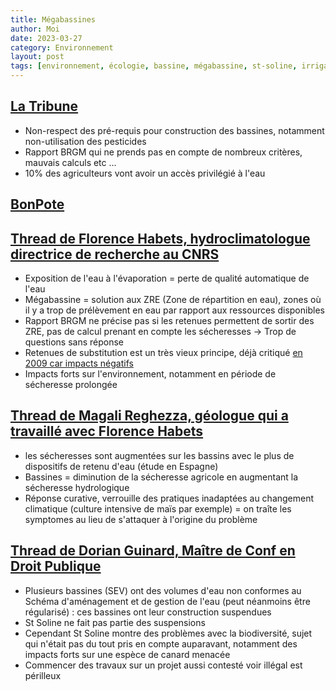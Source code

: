 ```yaml
---
title: Mégabassines
author: Moi
date: 2023-03-27
category: Environnement
layout: post
tags: [environnement, écologie, bassine, mégabassine, st-soline, irrigation, eau]
---
```


## [La Tribune](https://www.latribune.fr/entreprises-finance/industrie/energie-environnement/retenues-d-eau-pour-l-agriculture-les-bassines-de-la-colere-en-6-questions-938148.html)

- Non-respect des pré-requis pour construction des bassines, notamment non-utilisation des pesticides
- Rapport BRGM qui ne prends pas en compte de nombreux critères, mauvais calculs etc ...
- 10% des agriculteurs vont avoir un accès privilégié à l'eau


## [BonPote](https://bonpote.com/les-mega-bassines-sont-elles-des-solutions-viables-face-aux-secheresses/#Conclusion)

## [Thread de Florence Habets, hydroclimatologue directrice de recherche au CNRS](https://twitter.com/florencehabets/status/1587031745093828610?)

- Exposition de l'eau à l'évaporation = perte de qualité automatique de l'eau
- Mégabassine = solution aux ZRE (Zone de répartition en eau), zones où il y a trop de prélèvement en eau par rapport aux ressources disponibles
- Rapport BRGM ne précise pas si les retenues permettent de sortir des ZRE, pas de calcul prenant en compte les sécheresses -> Trop de questions sans réponse
- Retenues de substitution est un très vieux principe, déjà critiqué [en 2009 car impacts négatifs](https://t.co/Su0x1N84xE)
- Impacts forts sur l'environnement, notamment en période de sécheresse prolongée

## [Thread de Magali Reghezza, géologue qui a travaillé avec Florence Habets](https://twitter.com/MagaliReghezza/status/1562727903846363138)

- les sécheresses sont augmentées sur les bassins avec le plus de dispositifs de retenu d'eau (étude en Espagne)
- Bassines = diminution de la sécheresse agricole en augmentant la sécheresse hydrologique
- Réponse curative, verrouille des pratiques inadaptées au changement climatique (culture intensive de maïs par exemple) = on traîte les symptomes au lieu de s'attaquer à l'origine du problème

## [Thread de Dorian Guinard, Maître de Conf en Droit Publique](https://twitter.com/DoGui3891/status/1587066885346041856)

- Plusieurs bassines (SEV) ont des volumes d'eau non conformes au Schéma d'aménagement et de gestion de l'eau (peut néanmoins être régularisé) : ces bassines ont leur construction  suspendues
- St Soline ne fait pas partie des suspensions
- Cependant St Soline montre des problèmes avec la biodiversité, sujet qui n'était pas du tout pris en compte auparavant, notamment des impacts forts sur une espèce de canard menacée
- Commencer des travaux sur un projet aussi contesté voir illégal est périlleux